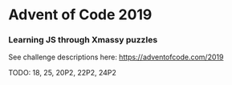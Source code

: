 # Advent of Code 2019

### Learning JS through Xmassy puzzles

See challenge descriptions here: https://adventofcode.com/2019

TODO: 18, 25, 20P2, 22P2, 24P2